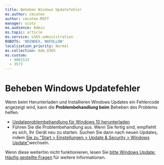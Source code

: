 ```yaml
---
title: Beheben Windows Updatefehler
ms.author: cmcatee
author: cmcatee-MSFT
manager: scotv
ms.audience: Admin
ms.topic: article
ms.service: o365-administration
ROBOTS: 'NOINDEX, NOFOLLOW'
localization_priority: Normal
ms.collection: Adm_O365
ms.custom:
  - 9001515
  - 3573
---
```


# <a name="fix-windows-update-errors"></a>Beheben Windows Updatefehler

Wenn beim Herunterladen und Installieren Windows Updates ein Fehlercode angezeigt wird, kann die **Problembehandlung beim** Beheben des Problems helfen.

- [Updateproblembehandlung für Windows 10 herunterladen](https://support.microsoft.com/help/4027322/windows-update-troubleshooter)
- Führen Sie die Problembehandlung aus. Wenn Sie fertig sind, empfiehlt es sich, Ihr Gerät neu zu starten. Suchen Sie dann nach neuen Updates, indem [Sie zu "Start > Einstellungen > Update & Security > Windows Update"](ms-settings:windowsupdate)wechseln.

Wenn diese weiterhin nicht funktionieren, lesen Sie [bitte Windows Update: Häufig gestellte Fragen](https://support.microsoft.com/help/12373/windows-update-faq) für weitere Informationen.
